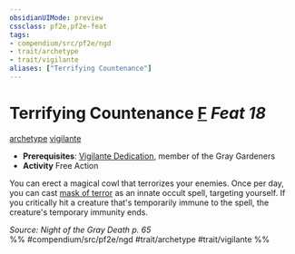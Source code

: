 ```yaml
---
obsidianUIMode: preview
cssclass: pf2e,pf2e-feat
tags:
- compendium/src/pf2e/ngd
- trait/archetype
- trait/vigilante
aliases: ["Terrifying Countenance"]
---
```

# Terrifying Countenance  [F](../../rules/core-rulebook/chapter-9-playing-the-game.md#Actions "Free Action") *Feat 18*  
[archetype](../../rules/traits/archetype.md)  [vigilante](../../rules/traits/vigilante-apg.md)  

- **Prerequisites**: [Vigilante Dedication](vigilante-dedication-apg.md), member of the Gray Gardeners
- **Activity** Free Action

You can erect a magical cowl that terrorizes your enemies. Once per day, you can cast [mask of terror](../spells/mask-of-terror.md) as an innate occult spell, targeting yourself. If you critically hit a creature that's temporarily immune to the spell, the creature's temporary immunity ends.

*Source: Night of the Gray Death p. 65*  
%% #compendium/src/pf2e/ngd #trait/archetype #trait/vigilante %%